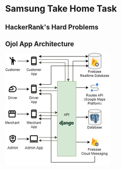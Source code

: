 # Samsung Take Home Task
## HackerRank's Hard Problems
## Ojol App Architecture
![Ojol App Architecture](https://github.com/daaniikusnanta/samsung-test/blob/main/ojol-architecture.jpg)
